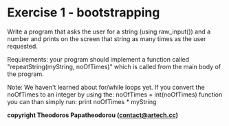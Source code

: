 # Exercise 1 - bootstrapping

Write a program that asks the user for a string (using raw_input()) and a number and prints on the screen that string as many times as the user requested.

Requirements: your program should implement a function called "repeatString(myString, noOfTimes)" which is called from the main body of the program.

Note: We haven't learned about for/while loops yet. If you convert the noOfTimes to an integer by using the:
noOfTimes = int(noOfTimes)
function you can than simply run:
print noOfTimes * myString


**copyright Theodoros Papatheodorou (contact@artech.cc)**
